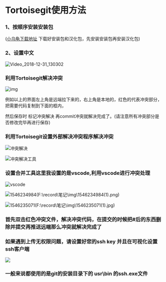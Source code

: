 # Tortoisegit使用方法

### 1、按顺序安装安装包

([小乌龟下载地址](https://tortoisegit.org/download/) 下载好安装包和汉化包，先安装安装包再安装汉化包)

### 2、设置中文

![Video_2018-12-31_130302](https://github.com/PandoraSB0X/record/blob/master/%E7%AC%94%E8%AE%B0/img/Video_2018-12-31_130302.gif?raw=true)











### 利用Tortoisegit解决冲突

![img](https://github.com/PandoraSB0X/record/blob/master/%E7%AC%94%E8%AE%B0/img/1128526-20170509003839113-889285740.png?raw=true)





例如以上的界面左上角是远端拉下来的，右上角是本地的，红色的代表冲突部分，把需要代码复制到下面的框内，

然后保存时 标记冲突解决  再commit冲突就解决完成了。(请注意所有冲突部分是否修改完毕再进行保存)

### 利用Tortoisegit设置外部解决冲突程序解决冲突

![冲突解决](https://github.com/PandoraSB0X/record/blob/master/%E7%AC%94%E8%AE%B0/img/%E5%B7%AE%E5%BC%82%E6%9F%A5%E7%9C%8B%E5%99%A8%20.jpg?raw=true)



![冲突解决工具](https://github.com/PandoraSB0X/record/blob/master/%E7%AC%94%E8%AE%B0/img/%E5%86%B2%E7%AA%81%E8%A7%A3%E5%86%B3%E5%B7%A5%E5%85%B7.jpg?raw=true)



### 设置合并工具这里我设置的是vscode,利用vscode进行冲突处理

![vscode](https://github.com/PandoraSB0X/record/blob/master/%E7%AC%94%E8%AE%B0/img/1546234900(1).jpg?raw=true)

![1546234984(F:\record\笔记\img\1546234984(1).png)](https://github.com/PandoraSB0X/record/blob/master/%E7%AC%94%E8%AE%B0/img/1546234984(1).png?raw=true)



![1546235071(F:\record\笔记\img\1546235071(1).jpg)](https://github.com/PandoraSB0X/record/blob/master/%E7%AC%94%E8%AE%B0/img/1546235071(1).jpg?raw=true)



### 首先双击红色冲突文件，解决冲突代码，在提交的时候把#后的东西删除并提交再推送远端那么冲突就解决完成了



### 如果遇到上传无权限问题，请设置好您的ssh key 并且在可视化设置ssh客户端

![](https://github.com/PandoraSB0X/record/blob/master/%E7%AC%94%E8%AE%B0/img/1546237214(1)-1546237396182.jpg?raw=true)

### 一般来说都使用的是git的安装目录下的   usr\bin 的ssh.exe文件



